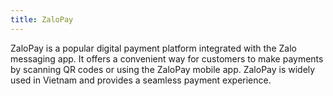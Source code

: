 ```yaml
---
title: ZaloPay
---
```


ZaloPay is a popular digital payment platform integrated with the Zalo messaging app. It offers a convenient way for customers to make payments by scanning QR codes or using the ZaloPay mobile app. ZaloPay is widely used in Vietnam and provides a seamless payment experience.
